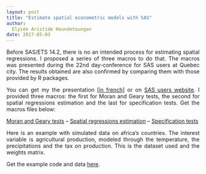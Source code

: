 ```yaml
---
layout: post
title: "Estimate spatial econometric models with SAS"
author:
  Elysée Aristide Houndetoungan
date: 2017-05-03
---
```


<style>
body {
text-align: justify}
</style>

Before SAS/ETS 14.2, there is no an intended process for estimating spatial regressions. I proposed a series of three macros to do that. The macros was presented during the 22nd day-conference for SAS users at Quebec city. The results obtained are also confirmed by comparing them with those provided by R packages.

You can get my the presentation [[in french](https://ahoundetoungan.github.io/files/SAS%20SPAT%20REG/SAS_QC_22nd_day_beamer.pdf)] or on [SAS users website](http://wp.clubsasquebec.ca/).
I provided three macros: the first for Moran and Geary tests, the second for spatial regressions estimation and the last for specification tests. Get the macros files below:

[Moran and Geary tests](https://github.com/ahoundetoungan/SpatRegSAS/blob/master/macros/MoranGeary.sas) – [Spatial regressions estimation](https://github.com/ahoundetoungan/SpatRegSAS/blob/master/macros/Spatialregressions.sas) – [Specification tests](https://github.com/ahoundetoungan/SpatRegSAS/blob/master/macros/Specificationtests.sas)

Here is an example with simulated data on africa’s countries. The interest variable is agricultural production, modeled through the temperature, the precipitations and the tax on production.  This is the dataset used and the weights matrix.

Get the example code and data [here](https://github.com/ahoundetoungan/SpatRegSAS/tree/master/example).
